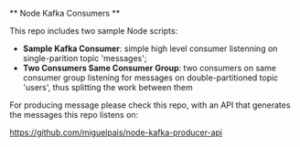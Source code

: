 ** Node Kafka Consumers **

This repo includes two sample Node scripts:
- **Sample Kafka Consumer**: simple high level consumer listenning on single-parition topic 'messages';
- **Two Consumers Same Consumer Group**: two consumers on same consumer group listening for messages on double-partitioned topic 'users', thus splitting the work between them

For producing message please check this repo, with an API that generates the messages this repo listens on:

https://github.com/miguelpais/node-kafka-producer-api
